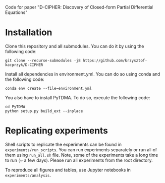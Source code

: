 Code for paper "D-CIPHER: Discovery of Closed-form Partial Differential Equations"

# Installation

Clone this repository and all submodules. You can do it by using the following code:
```
git clone --recurse-submodules -j8 https://github.com/krzysztof-kacprzyk/D-CIPHER
```

Install all dependencies in environment.yml. You can do so using conda and the following code:
```
conda env create --file=environment.yml
```

You also have to install PyTDMA. To do so, execute the following code:
```
cd PyTDMA
python setup.py build_ext --inplace
```

# Replicating experiments

Shell scripts to replicate the experiments can be found in `experiments/run_scripts`. You can run experiments separately or run all of them using `run_all.sh` file. Note, some of the experiments take a long time to run (~ a few days). Please run all experiments from the root directory.

To reproduce all figures and tables, use Jupyter notebooks in `experiments/analysis`.